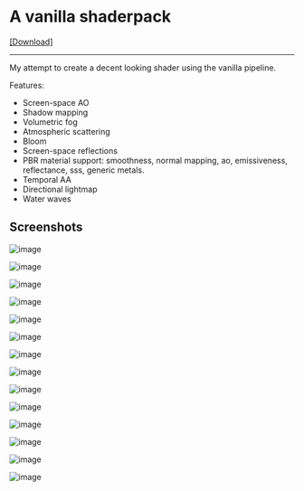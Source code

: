 # A vanilla shaderpack

[[Download]](https://github.com/JNNGL/vanilla-shaderpack/releases/latest)

------

My attempt to create a decent looking shader using the vanilla pipeline.

Features:
- Screen-space AO
- Shadow mapping
- Volumetric fog
- Atmospheric scattering
- Bloom
- Screen-space reflections
- PBR material support: smoothness, normal mapping, ao, emissiveness, reflectance, sss, generic metals.
- Temporal AA
- Directional lightmap
- Water waves

## Screenshots

![image](images/image0.png)

![image](images/image1.png)

![image](images/image2.png)

![image](images/image3_0.png)

![image](images/image3_2.png)

![image](images/image3_1.png)

![image](images/image4_1.png)

![image](images/image5.png)

![image](images/image6.png)

![image](images/image11.png)

![image](images/image7.png)

![image](images/image8.png)

![image](images/image9.png)

![image](images/image10.png)
